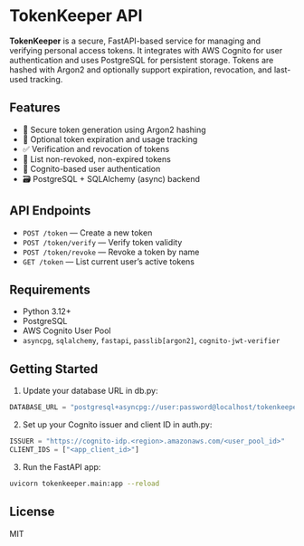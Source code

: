 # TokenKeeper API

**TokenKeeper** is a secure, FastAPI-based service for managing and verifying personal access tokens. It integrates with AWS Cognito for user authentication and uses PostgreSQL for persistent storage. Tokens are hashed with Argon2 and optionally support expiration, revocation, and last-used tracking.

## Features

- 🔐 Secure token generation using Argon2 hashing
- 📅 Optional token expiration and usage tracking
- ✅ Verification and revocation of tokens
- 🧾 List non-revoked, non-expired tokens
- 🪪 Cognito-based user authentication
- 🗃️ PostgreSQL + SQLAlchemy (async) backend

## API Endpoints

- `POST /token` — Create a new token
- `POST /token/verify` — Verify token validity
- `POST /token/revoke` — Revoke a token by name
- `GET /token` — List current user’s active tokens

## Requirements

- Python 3.12+
- PostgreSQL
- AWS Cognito User Pool
- `asyncpg`, `sqlalchemy`, `fastapi`, `passlib[argon2]`, `cognito-jwt-verifier`

## Getting Started

1. Update your database URL in db.py:

```python
DATABASE_URL = "postgresql+asyncpg://user:password@localhost/tokenkeeper"
```

2. Set up your Cognito issuer and client ID in auth.py:

```python
ISSUER = "https://cognito-idp.<region>.amazonaws.com/<user_pool_id>"
CLIENT_IDS = ["<app_client_id>"]
```

3. Run the FastAPI app:

```bash
uvicorn tokenkeeper.main:app --reload
```

## License

MIT
